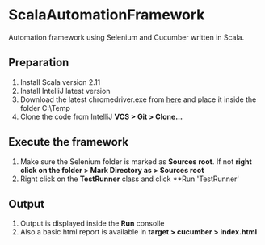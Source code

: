 # ScalaAutomationFramework
Automation framework using Selenium and Cucumber written in Scala.

## Preparation
1. Install Scala version 2.11
2. Install IntelliJ latest version
3. Download the latest chromedriver.exe from [here](http://chromedriver.chromium.org/downloads) and place it inside the folder C:\Temp
4. Clone the code from IntelliJ **VCS > Git > Clone...**

## Execute the framework
1. Make sure the Selenium folder is marked as **Sources root**. If not **right click on the folder > Mark Directory as > Sources root**
2. Right click on the **TestRunner** class and click **Run 'TestRunner'

## Output
1. Output is displayed inside the **Run** consolle
2. Also a basic html report is available in **target > cucumber > index.html**
